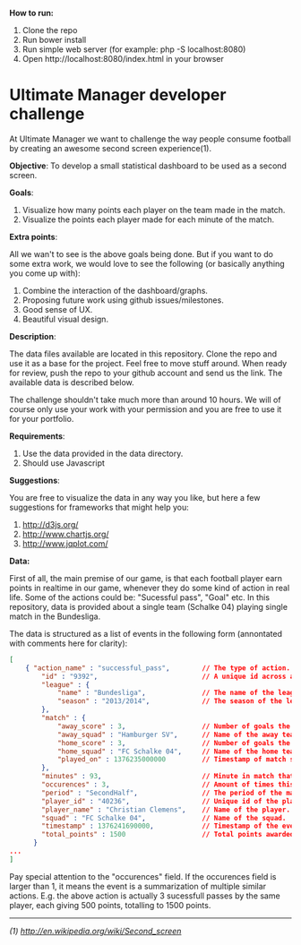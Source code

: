 **How to run:**

1. Clone the repo
2. Run bower install
3. Run simple web server (for example: php -S localhost:8080)
4. Open http://localhost:8080/index.html in your browser


Ultimate Manager developer challenge
====================================
At Ultimate Manager we want to challenge the way people consume football by creating an awesome second screen experience(1).

**Objective**: To develop a small statistical dashboard to be used as a second screen.

**Goals**:

1. Visualize how many points each player on the team made in the match.
2. Visualize the points each player made for each minute of the match.

**Extra points**:

All we wan't to see is the above goals being done. But if you want to do some extra work, we would love to see the following (or basically anything you come up with):

1. Combine the interaction of the dashboard/graphs.
2. Proposing future work using github issues/milestones.
2. Good sense of UX.
3. Beautiful visual design.

**Description**:

The data files available are located in this repository. Clone the repo and use it as a base for the project. Feel free to move stuff around. When ready for review, push the repo to your github account and send us the link. The available data is described below.

The challenge shouldn't take much more than around 10 hours.
We will of course only use your work with your permission and you are free to use it for your portfolio.

**Requirements**:

1. Use the data provided in the data directory.
2. Should use Javascript

**Suggestions**:

You are free to visualize the data in any way you like, but here a few suggestions for frameworks that might help you:

1. http://d3js.org/
2. http://www.chartjs.org/
3. http://www.jqplot.com/

**Data:**

First of all, the main premise of our game, is that each football player earn points in realtime in our game, whenever they do some kind of action in real life. Some of the actions could be: "Sucessful pass", "Goal" etc. In this repository, data is provided about a single team (Schalke 04) playing single match in the Bundesliga.

The data is structured as a list of events in the following form (annontated with comments here for clarity):

```json
[
    { "action_name" : "successful_pass",        // The type of action.
        "id" : "9392",                          // A unique id across all events.
        "league" : {
            "name" : "Bundesliga",              // The name of the league
            "season" : "2013/2014",             // The season of the league
        },
        "match" : {
            "away_score" : 3,                   // Number of goals the away team made
            "away_squad" : "Hamburger SV",      // Name of the away team
            "home_score" : 3,                   // Number of goals the home team made
            "home_squad" : "FC Schalke 04",     // Name of the home team
            "played_on" : 1376235000000         // Timestamp of match start (UNIX millisecond)
        },
        "minutes" : 93,                         // Minute in match that the action occured.
        "occurences" : 3,                       // Amount of times this action occured. (See more below).
        "period" : "SecondHalf",                // The period of the match in which the action occured.
        "player_id" : "40236",                  // Unique id of the player.
        "player_name" : "Christian Clemens",    // Name of the player.
        "squad" : "FC Schalke 04",              // Name of the squad.
        "timestamp" : 1376241690000,            // Timestamp of the event (UNIX millisecond)
        "total_points" : 1500                   // Total points awarded for all the occurences of an action. (See more below).
      }
...
]
```

Pay special attention to the "occurences" field. If the occurences field is larger than 1, it means the event is a summarization of multiple similar actions. E.g. the above action is actually 3 sucessfull passes by the same player, each giving 500 points, totalling to 1500 points.

___
*(1) http://en.wikipedia.org/wiki/Second_screen*
